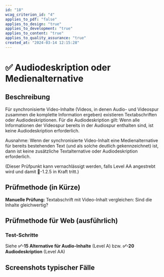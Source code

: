 ```yaml
---
id: "18"
wcag_criterion_id: "4"
applies_to_pdf: "false"
applies_to_design: "true"
applies_to_development: "true"
applies_to_content: "true"
applies_to_quality_assurance: "true"
created_at: "2024-03-14 12:15:28"
---
```


# ✅ Audiodeskription oder Medienalternative

## Beschreibung

Für synchronisierte Video-Inhalte (Videos, in denen Audio- und Videospur zusammen die komplette Information ergeben) existieren Textabschriften oder Audiodeskriptionen. Für die Audiodeskription gilt: Wenn alle Informationen der Videospur bereits in der Audiospur enthalten sind, ist keine Audiodeskription erforderlich.

Ausnahme: Wenn der synchronisierte Video-Inhalt eine Medienalternative für bereits bestehenden Text (und als solche deutlich gekennzeichnet) ist, dann ist keine zusätzliche Textalternative oder Audiodeskription erforderlich.

(Dieser Prüfpunkt kann vernachlässigt werden, falls Level AA angestrebt wird und damit 📜-1.2.5 in Kraft tritt.)

## Prüfmethode (in Kürze)

**Manuelle Prüfung:** Textabschrift mit Video-Inhalt vergleichen: Sind die Inhalte gleichwertig?

## Prüfmethode für Web (ausführlich)

### Test-Schritte

Siehe **✅-15 Alternative für Audio-Inhalte** (Level A) bzw. **✅-20 Audiodeskription** (Level AA)

## Screenshots typischer Fälle

